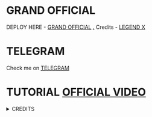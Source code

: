 # GRAND OFFICIAL

DEPLOY HERE - [GRAND OFFICIAL](https://dashboard.heroku.com/new?button-url=https%3A%2F%2Fgithub.com%2FCRAZYCASHAREA2%2FCRAZYCASHAREAT&template=https%3A%2F%2Fgithub.com%2FCRAZYCASHAREA%2FGRANDROBOT)
[.](https://heroku.com/deploy)
Credits - [LEGEND X](https://t.me/legendx22)

# TELEGRAM
Check me on [TELEGRAM](https://t.me/grand50_bot)
# TUTORIAL [OFFICIAL VIDEO](https://youtu.be/JK9cLTDZUR0)

<details>
<summary> CREDITS </summary>
<h1> LEGEND X </h1>
<h1> PROBOY X </h1>
<h1> TEAMLEGEND </h1>
</details>
